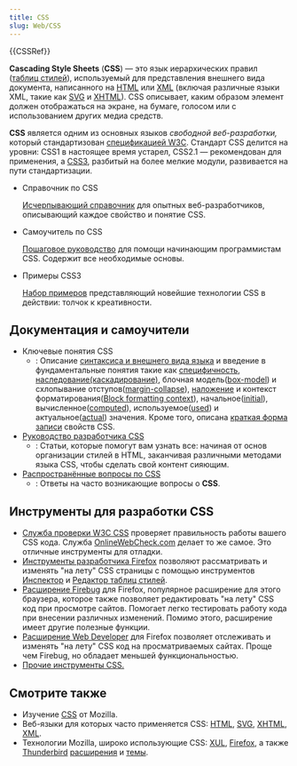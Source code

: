 ```yaml
---
title: CSS
slug: Web/CSS
---
```


{{CSSRef}}

**Cascading Style Sheets** (**CSS**) — это язык иерархических правил ([таблиц стилей](/ru/docs/DOM/stylesheet)), используемый для представления внешнего вида документа, написанного на [HTML](/ru/docs/HTML) или [XML](/ru/docs/XML) (включая различные языки XML, такие как [SVG](/ru/docs/SVG) и [XHTML](/ru/docs/XHTML)). CSS описывает, каким образом элемент должен отображаться на экране, на бумаге, голосом или с использованием других медиа средств.

**CSS** является одним из основных языков _свободной веб-разработки,_ который стандартизован [спецификацией W3C](http://w3.org/Style/CSS/#specs). Стандарт CSS делится на уровни: CSS1 в настоящее время устарел, CSS2.1 — рекомендован для применения, а [CSS3](/ru/docs/CSS/CSS3), разбитый на более мелкие модули, развивается на пути стандартизации.

- Справочник по CSS

  [Исчерпывающий справочник](/ru/docs/Web/CSS/Reference) для опытных веб-разработчиков, описывающий каждое свойство и понятие CSS.

- Самоучитель по CSS

  [Пошаговое руководство](/Learn/CSS/Introduction_to_CSS) для помощи начинающим программистам CSS. Содержит все необходимые основы.

- Примеры CSS3

  [Набор примеров](/ru/demos/tag/tech:css3) представляющий новейшие технологии CSS в действии: толчок к креативности.

## Документация и самоучители

- Ключевые понятия CSS
  - : Описание [синтаксиса и внешнего вида языка](/ru/docs/CSS/Syntax) и введение в фундаментальные понятия такие как [специфичность](/ru/docs/CSS/Specificity), [наследование(каскадирование)](/ru/docs/CSS/inheritance), блочная модель([box-model](/ru/docs//ru/docs/CSS/box_model)) и схлопывание отступов([margin-collapse](/ru/docs/CSS/margin_collapsing)), [наложение](/ru/docs/CSS/Understanding_z-index/The_stacking_context) и контекст форматирования([Block formatting context](/ru/docs/CSS/block_formatting_context)), начальное([initial](/ru/docs/CSS/initial_value)), вычисленное([computed](/ru/docs/CSS/computed_value)), используемое([used](/ru/docs/CSS/used_value)) и актуальное([actual](/ru/docs/CSS/actual_value)) значения. Кроме того, описана [краткая форма записи](/ru/docs/CSS/Shorthand_properties) свойств CSS.
- [Руководство разработчика CSS](/ru/docs/Web/Guide/CSS)
  - : Статьи, которые помогут вам узнать все: начиная от основ организации стилей в HTML, заканчивая различными методами языка CSS, чтобы сделать свой контент сияющим.
- [Распространённые вопросы по CSS](/ru/docs/Web/CSS/Common_CSS_Questions)
  - : Ответы на часто возникающие вопросы о **CSS**.

## Инструменты для разработки CSS

- [Служба проверки W3C CSS](http://jigsaw.w3.org/css-validator/) проверяет правильность работы вашего CSS кода. Служба [OnlineWebCheck.com](//www.OnlineWebCheck.com/) делает то же самое. Это отличные инструменты для отладки.
- [Инструменты разработчика Firefox](/ru/docs/Tools) позволяют рассматривать и изменять "на лету" CSS страницы с помощью инструментов [Инспектор](/ru/docs/Tools/Page_Inspector) и [Редактор таблиц стилей](/ru/docs/Tools/Style_Editor).
- [Расширение Firebug](https://addons.mozilla.org/ru/firefox/addon/1843) для Firefox, популярное расширение для этого браузера, которое также позволяет редактировать "на лету" CSS код при просмотре сайтов. Помогает легко тестировать работу кода при внесении различных изменений. Помимо этого, расширение имеет другие полезные функции.
- [Расширение Web Developer](https://addons.mozilla.org/ru/firefox/addon/60) для Firefox позволяет отслеживать и изменять "на лету" CSS код на просматриваемых сайтах. Проще чем Firebug, но обладает меньшей функциональностью.
- [Прочие инструменты CSS.](/ru/docs/Web/CSS/Tools)

## Смотрите также

- Изучение [CSS](/ru/docs/Learn/CSS) от Mozilla.
- Веб-языки для которых часто применяется CSS: [HTML](/ru/docs/HTML), [SVG](/ru/docs/Web/SVG), [XHTML](/ru/docs/XHTML), [XML](/ru/docs/XML).
- Технологии Mozilla, широко использующие CSS: [XUL](/ru/docs/Mozilla/Tech/XUL), [Firefox](/ru/Firefox), а также [Thunderbird](/ru/docs/Mozilla/Thunderbird) [расширения](/ru/docs/Extensions) и [темы](/ru/Add-ons/Themes).
